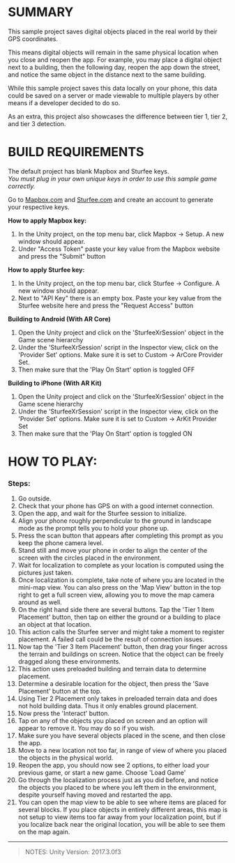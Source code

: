 # SUMMARY

This sample project saves digital objects placed in the real world by their GPS coordinates.

This means digital objects will remain in the same physical location when you close and reopen the app. For example, you may place a digital object next to a building, then the following day, reopen the app down the street, and notice the same object in the distance next to the same building.

While this sample project saves this data locally on your phone, this data could be saved on a server or made viewable to multiple players by other means if a developer decided to do so.

As an extra, this project also showcases the difference between tier 1, tier 2, and tier 3 detection.

# BUILD REQUIREMENTS

The default project has blank Mapbox and Sturfee keys.  
*You must plug in your own unique keys in order to use this sample game correctly.*

Go to [Mapbox.com](https://mapbox.com) and [Sturfee.com](https://sturfee.com) and create an account to generate your respective keys.

**How to apply Mapbox key:**

1. In the Unity project, on the top menu bar, click Mapbox -> Setup. A new window should appear.
2. Under "Access Token" paste your key value from the Mapbox website and press the "Submit" button

**How to apply Sturfee key:**

1. In the Unity project, on the top menu bar, click Sturfee -> Configure. A new window should appear.
2. Next to "API Key" there is an empty box. Paste your key value from the Sturfee website here and press the "Request Access" button

**Building to Android (With AR Core)**

1. Open the Unity project and click on the 'SturfeeXrSession' object in the Game scene hierarchy
2. Under the 'SturfeeXrSession' script in the Inspector view, click on the 'Provider Set' options. Make sure it is set to Custom -> ArCore Provider Set.
3. Then make sure that the 'Play On Start' option is toggled OFF

**Building to iPhone (With AR Kit)**

1. Open the Unity project and click on the 'SturfeeXrSession' object in the Game scene hierarchy
2. Under the 'SturfeeXrSession' script in the Inspector view, click on the 'Provider Set' options. Make sure it is set to Custom -> ArKit Provider Set
3. Then make sure that the 'Play On Start' option is toggled ON

# HOW TO PLAY:

### Steps:
1. Go outside.
2. Check that your phone has GPS on with a good internet connection.
3. Open the app, and wait for the Sturfee session to initialize.
4. Align your phone roughly perpendicular to the ground in landscape mode as the prompt tells you to hold your phone up.
4. Press the scan button that appears after completing this prompt as you keep the phone camera level.
5. Stand still and move your phone in order to align the center of the screen with the circles placed in the environment.
6. Wait for localization to complete as your location is computed using the pictures just taken.
6. Once localization is complete, take note of where you are located in the mini-map view. You can also press on the 'Map View' button in the top right to get a full screen view, allowing you to move the map camera around as well.
7. On the right hand side there are several buttons. Tap the 'Tier 1 Item Placement' button, then tap on either the ground or a building to place an object at that location. 
8. This action calls the Sturfee server and might take a moment to register placement. A failed call could be the result of connection issues.
9. Now tap the 'Tier 3 Item Placement' button, then drag your finger across the terrain and buildings on screen. Notice that the object can be freely dragged along these environments.
10. This action uses preloaded building and terrain data to determine placement.
11. Determine a desirable location for the object, then press the 'Save Placement' button at the top.
12. Using Tier 2 Placement only takes in preloaded terrain data and does not hold building data. Thus it only enables ground placement.
12. Now press the 'Interact' button.
13. Tap on any of the objects you placed on screen and an option will appear to remove it. You may do so if you wish.
14. Make sure you have several objects placed in the scene, and then close the app.
15. Move to a new location not too far, in range of view of where you placed the objects in the physical world.
16. Reopen the app, you should now see 2 options, to either load your previous game, or start a new game. Choose 'Load Game'
17. Go through the localization process just as you did before, and notice the objects you placed to be where you left them in the environment, despite yourself having moved and restarted the app. 
18. You can open the map view to be able to see where items are placed for several blocks. If you place objects in entirely different areas, this map is not setup to view items too far away from your localization point, but if you localize back near the original location, you will be able to see them on the map again.


___


>NOTES:
> Unity Version: 2017.3.0f3
>
